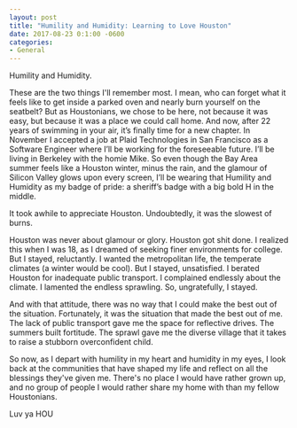 ```yaml
---
layout: post
title: "Humility and Humidity: Learning to Love Houston"
date: 2017-08-23 0:1:00 -0600
categories:
- General
---
```



Humility and Humidity. 

These are the two things I'll remember most. I mean, who can forget what
it feels like to get inside a parked oven and nearly burn yourself on the
seatbelt? But as Houstonians, we chose to be here, not because it was easy,
but because it was a place we could call home. And now, after 22 years of 
swimming in your air, it’s finally time for a new chapter. 
In November I accepted a job at Plaid 
Technologies in San Francisco as a Software Engineer where I’ll be 
working for the foreseeable future. I’ll be living in Berkeley with 
the homie Mike. So even though the Bay Area summer feels like a Houston winter,
minus the rain, and the glamour of Silicon Valley glows upon every screen, 
I’ll be wearing that Humility and Humidity as my badge of pride: 
a sheriff’s badge with a big bold H in the middle. 

It took awhile to appreciate Houston. Undoubtedly, it was the slowest of burns.

Houston was never about glamour or glory. Houston got shit done. I realized
this when I was 18, as I dreamed of seeking finer environments for college.
But I stayed, reluctantly. I wanted the metropolitan life, the temperate
climates (a winter would be cool). But I stayed, unsatisfied. I berated
Houston for inadequate public transport. I complained endlessly about 
the climate. I lamented the endless sprawling. So, ungratefully, I stayed. 

And with that attitude, there was no way that I could make the best out
of the situation. Fortunately, it was the situation that made the best
out of me. The lack of public transport gave me the 
space for reflective drives. The summers built fortitude. The sprawl 
gave me the diverse village that it takes to raise a stubborn overconfident 
child.
 
So now, as I depart with humility in my heart and humidity in my eyes, 
I look back at the communities that have shaped my life and reflect on
 all the blessings they've given me. There's no place I would have rather
 grown up, and no group of people I would rather share my home with than my 
 fellow Houstonians. 

Luv ya HOU
 

